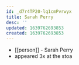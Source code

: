 ```yaml
---
id: _d7r4TP20-lq1cmPvrwyx
title: Sarah Perry
desc: ''
updated: 1639762693853
created: 1639762693853
---
```



- [[person]] - Sarah Perry
- appeared 3x at the stoa
